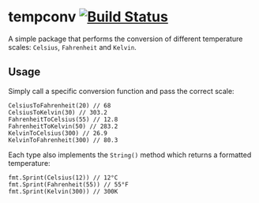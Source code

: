 # tempconv [![Build Status](https://travis-ci.org/danbondd/tempconv.svg?branch=master)](https://travis-ci.org/danbondd/tempconv)

A simple package that performs the conversion of different temperature scales: `Celsius`, `Fahrenheit` and `Kelvin`.

## Usage

Simply call a specific conversion function and pass the correct scale:

```
CelsiusToFahrenheit(20) // 68
CelsiusToKelvin(30) // 303.2
FahrenheitToCelsius(55) // 12.8
FahrenheitToKelvin(50) // 283.2
KelvinToCelsius(300) // 26.9
KelvinToFahrenheit(300) // 80.3
```

Each type also implements the `String()` method which returns a formatted temperature:

```
fmt.Sprint(Celsius(12)) // 12°C
fmt.Sprint(Fahrenheit(55)) // 55°F
fmt.Sprint(Kelvin(300)) // 300K
```
